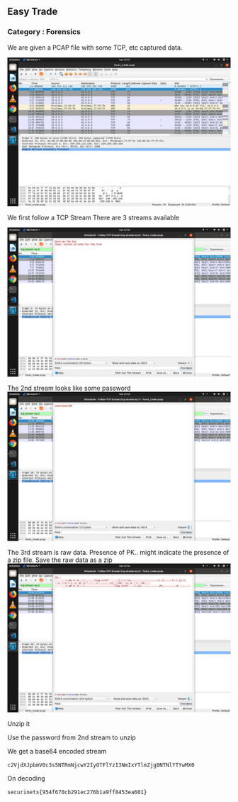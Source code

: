 ## Easy Trade
### Category : Forensics

We are given a PCAP file with some TCP, etc captured data.  

![Image](Screenshot1.png)

We first follow a TCP Stream
There are 3 streams available

![Image](Screenshot2.png)

The 2nd stream looks like some password
![Image](Screenshot3.png)


The 3rd stream is raw data. Presence of PK.. might indicate the presence of a zip file. Save the raw data as a zip
![Image](Screenshot4.png)

Unzip it

Use the password from 2nd stream to unzip

We get a base64 encoded stream

    c2VjdXJpbmV0c3s5NTRmNjcwY2IyOTFlYzI3NmIxYTlmZjg0NTNlYTYwMX0

On decoding

    securinets{954f670cb291ec276b1a9ff8453ea601}
